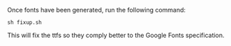 Once fonts have been generated, run the following command:

```
sh fixup.sh
```

This will fix the ttfs so they comply better to the Google Fonts specification.


